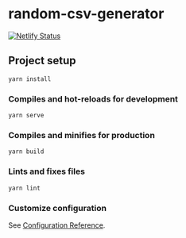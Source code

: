 # random-csv-generator

[![Netlify Status](https://randomcsv.fbuervenich.de)](https://randomcsv.fbuervenich.de)


## Project setup

```
yarn install
```

### Compiles and hot-reloads for development

```
yarn serve
```

### Compiles and minifies for production

```
yarn build
```

### Lints and fixes files

```
yarn lint
```

### Customize configuration

See [Configuration Reference](https://cli.vuejs.org/config/).
